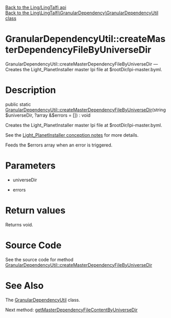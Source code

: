[Back to the Ling/LingTalfi api](https://github.com/lingtalfi/LingTalfi/blob/master/doc/api/Ling/LingTalfi.md)<br>
[Back to the Ling\LingTalfi\GranularDependency\GranularDependencyUtil class](https://github.com/lingtalfi/LingTalfi/blob/master/doc/api/Ling/LingTalfi/GranularDependency/GranularDependencyUtil.md)


GranularDependencyUtil::createMasterDependencyFileByUniverseDir
================



GranularDependencyUtil::createMasterDependencyFileByUniverseDir — Creates the Light_PlanetInstaller master lpi file at $rootDir/lpi-master.byml.




Description
================


public static [GranularDependencyUtil::createMasterDependencyFileByUniverseDir](https://github.com/lingtalfi/LingTalfi/blob/master/doc/api/Ling/LingTalfi/GranularDependency/GranularDependencyUtil/createMasterDependencyFileByUniverseDir.md)(string $universeDir, ?array &$errors = []) : void




Creates the Light_PlanetInstaller master lpi file at $rootDir/lpi-master.byml.

See the [Light_PlanetInstaller conception notes](https://github.com/lingtalfi/Light_PlanetInstaller/blob/master/doc/pages/conception-notes.md) for more details.

Feeds the $errors array when an error is triggered.




Parameters
================


- universeDir

    

- errors

    


Return values
================

Returns void.








Source Code
===========
See the source code for method [GranularDependencyUtil::createMasterDependencyFileByUniverseDir](https://github.com/lingtalfi/LingTalfi/blob/master/GranularDependency/GranularDependencyUtil.php#L29-L35)


See Also
================

The [GranularDependencyUtil](https://github.com/lingtalfi/LingTalfi/blob/master/doc/api/Ling/LingTalfi/GranularDependency/GranularDependencyUtil.md) class.

Next method: [getMasterDependencyFileContentByUniverseDir](https://github.com/lingtalfi/LingTalfi/blob/master/doc/api/Ling/LingTalfi/GranularDependency/GranularDependencyUtil/getMasterDependencyFileContentByUniverseDir.md)<br>

